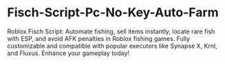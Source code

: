 # Fisch-Script-Pc-No-Key-Auto-Farm
Roblox Fisch Script: Automate fishing, sell items instantly, locate rare fish with ESP, and avoid AFK penalties in Roblox fishing games. Fully customizable and compatible with popular executors like Synapse X, Krnl, and Fluxus. Enhance your gameplay today!
